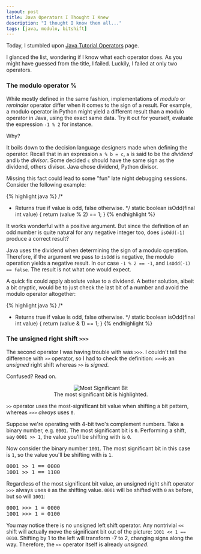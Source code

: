 ```yaml
---
layout: post
title: Java Operators I Thought I Knew
description: "I thought I know them all..."
tags: [java, modulo, bitshift]
---
```


Today, I stumbled upon [Java Tutorial Operators](http://docs.oracle.com/javase/tutorial/java/nutsandbolts/operators.html) page. 

I glanced the list, wondering if I know what each operator does. As you might have guessed from the title, I failed. Luckily, I failed at only two operators. 

### The modulo operator %

While mostly defined in the same fashion, implementations of _modulo_ or _reminder_ operator differ when it comes to the sign of a result. For example, a modulo operator in Python might yield a different result than a modulo operator in Java, using the exact same data. Try it out for yourself, evaluate the expression `-1 % 2` for instance.

Why?

It boils down to the decision language designers made when defining the operator. Recall that in an expression `a % b = c`,
`a` is said to be the _dividend_ and `b` the _divisor_. Some decided `c` should have the same sign as the dividend, others divisor. Java chose dividend, Python divisor.

Missing this fact could lead to some "fun" late night debugging sessions. Consider the following example:

{% highlight java %}
/*
 * Returns true if value is odd, false otherwise.
 */
static boolean isOdd(final int value) {
  return (value % 2) == 1;
}
{% endhighlight %}

It works wonderful with a positive argument. But since the definition of an odd number is quite natural for any negative integer too, does `isOdd(-1)` produce a correct result? 

Java uses the dividend when determining the sign of a modulo operation. Therefore, if the argument we pass to `isOdd` is negative, the modulo operation yields a negative result. In our case `-1 % 2 == -1`, and `isOdd(-1) == false`. The result is not what one would expect.

A quick fix could apply absolute value to a dividend. A better solution, albeit a bit cryptic, would be to just check the last bit of a number and avoid the modulo operator altogether:

{% highlight java %}
/*
 * Returns true if value is odd, false otherwise.
 */
static boolean isOdd(final int value) {
  return (value & 1) == 1;
}
{% endhighlight %}

### The unsigned right shift `>>>`

The second operator I was having trouble with was `>>>`. I couldn't tell the difference with `>>` operator, so I had to check the definition: `>>>`is an _unsigned_ right shift whereas `>>` is _signed_. 

Confused? Read on.

<center>
<figure>
  <img src="http://upload.wikimedia.org/wikipedia/commons/thumb/7/76/Most_significant_bit.svg/300px-Most_significant_bit.svg.png" alt="Most Significant Bit">
  <figcaption>The most significant bit is highlighted.</figcaption>
</figure>
</center>

`>>` operator uses the most-significant bit value when shifting a bit pattern, whereas `>>>` _always_ uses `0`.

Suppose we're operating with 4-bit two's complement numbers. Take a binary number, e.g. `0001`. The most significant bit is `0`. Performing a shift, say `0001 >> 1`, the value you'll be shifting with is `0`.

Now consider the binary number `1001`. The most significant bit in this case is `1`, so the value you'll be shifting with is `1`.

<pre>
0001 >> 1 == 0000
1001 >> 1 == 1100
</pre>

Regardless of the most significant bit value, an unsigned right shift operator `>>>` always uses `0` as the shifting value. `0001` will be shifted with `0` as before, but so will `1001`:

<pre>
0001 >>> 1 = 0000
1001 >>> 1 = 0100
</pre>

You may notice there is no unsigned left shift operator. Any nontrivial `<<` shift will actually move the significant bit out of the picture: `1001 << 1 == 0010`. Shifting by 1 to the left will transform -7 to 2, changing signs along the way. Therefore, the `<<` operator itself is already _unsigned_.